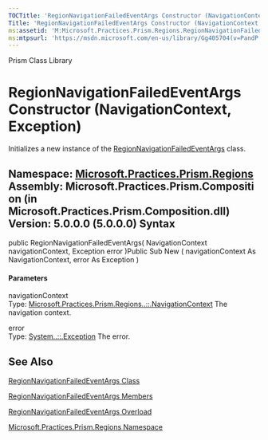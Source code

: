 ```yaml
---
TOCTitle: 'RegionNavigationFailedEventArgs Constructor (NavigationContext, Exception)'
Title: 'RegionNavigationFailedEventArgs Constructor (NavigationContext, Exception) (Microsoft.Practices.Prism.Regions)'
ms:assetid: 'M:Microsoft.Practices.Prism.Regions.RegionNavigationFailedEventArgs.\#ctor(Microsoft.Practices.Prism.Regions.NavigationContext,System.Exception)'
ms:mtpsurl: 'https://msdn.microsoft.com/en-us/library/Gg405704(v=PandP.50)'
---
```


Prism Class Library

RegionNavigationFailedEventArgs Constructor (NavigationContext, Exception)
==========================================================================

Initializes a new instance of the [RegionNavigationFailedEventArgs](https://msdn.microsoft.com/t:microsoft.practices.prism.regions.regionnavigationfailedeventargs) class.

**Namespace:** [Microsoft.Practices.Prism.Regions](https://msdn.microsoft.com/n:microsoft.practices.prism.regions)
**Assembly:** Microsoft.Practices.Prism.Composition (in Microsoft.Practices.Prism.Composition.dll) Version: 5.0.0.0 (5.0.0.0)
Syntax
------

<span id="syntaxToggle"></span>public RegionNavigationFailedEventArgs( NavigationContext navigationContext, Exception error )Public Sub New ( navigationContext As NavigationContext, error As Exception )
#### Parameters

navigationContext  
Type: [Microsoft.Practices.Prism.Regions..::.NavigationContext](https://msdn.microsoft.com/t:microsoft.practices.prism.regions.navigationcontext)
The navigation context.

error  
Type: [System..::.Exception](http://msdn2.microsoft.com/en-us/library/c18k6c59)
The error.

See Also
--------

<span id="seeAlsoToggle"></span>
[RegionNavigationFailedEventArgs Class](https://msdn.microsoft.com/t:microsoft.practices.prism.regions.regionnavigationfailedeventargs)

[RegionNavigationFailedEventArgs Members](https://msdn.microsoft.com/allmembers.t:microsoft.practices.prism.regions.regionnavigationfailedeventargs)

[RegionNavigationFailedEventArgs Overload](https://msdn.microsoft.com/overload:microsoft.practices.prism.regions.regionnavigationfailedeventargs.)

[Microsoft.Practices.Prism.Regions Namespace](https://msdn.microsoft.com/n:microsoft.practices.prism.regions)
